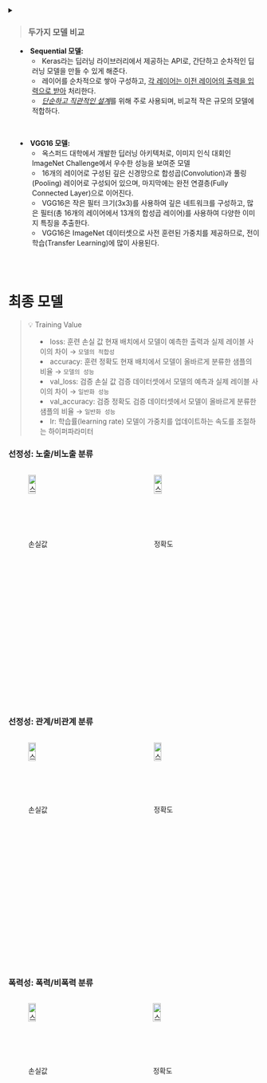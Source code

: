 <details>
<summary> 

> ### 두가지 모델 비교 

- **Sequential 모델:**
    - Keras라는 딥러닝 라이브러리에서 제공하는 API로, 간단하고 순차적인 딥러닝 모델을 만들 수 있게 해준다.
    - 레이어를 순차적으로 쌓아 구성하고, <u>각 레이어는 이전 레이어의 출력을 입력으로 받아</u> 처리한다.
    - <u><i>단순하고 직관적인 설계</i></u>를 위해 주로 사용되며, 비교적 작은 규모의 모델에 적합하다. 

<br>

- **VGG16 모델:**
    - 옥스퍼드 대학에서 개발한 딥러닝 아키텍처로, 이미지 인식 대회인 ImageNet Challenge에서 우수한 성능을 보여준 모델
    - 16개의 레이어로 구성된 깊은 신경망으로 합성곱(Convolution)과 풀링(Pooling) 레이어로 구성되어 있으며, 마지막에는 완전 연결층(Fully Connected Layer)으로 이어진다.
    - VGG16은 작은 필터 크기(3x3)를 사용하여 깊은 네트워크를 구성하고, 많은 필터(총 16개의 레이어에서 13개의 합성곱 레이어)를 사용하여 다양한 이미지 특징을 추출한다.
    - VGG16은 ImageNet 데이터셋으로 사전 훈련된 가중치를 제공하므로, 전이 학습(Transfer Learning)에 많이 사용된다.

<br><br>

# 최종 모델

> 💡 Training Value
>- loss: 훈련 손실 값
현재 배치에서 모델이 예측한 출력과 실제 레이블 사이의 차이 → `모델의 적합성`
>- accuracy: 훈련 정확도
>현재 배치에서 모델이 올바르게 분류한 샘플의 비율 → `모델의 성능`
>- val_loss: 검증 손실 값 
검증 데이터셋에서 모델의 예측과 실제 레이블 사이의 차이 → `일반화 성능`
>- val_accuracy: 검증 정확도
검증 데이터셋에서 모델이 올바르게 분류한 샘플의 비율 → `일반화 성능`
>- lr: 학습률(learning rate)
모델이 가중치를 업데이트하는 속도를 조절하는 하이퍼파라미터

### 선정성: 노출/비노출 분류
<div style="display: flex; justify-content: space-between;">
  <figure>
  <img alt="스크린샷 2023-06-06 오후 9 00 25" src="https://github.com/selfrescue/selfrescue/assets/130124454/30759e76-08d1-4434-9e9e-36725c4d99ce" style='width:30%;'>
    <figcaption>손실값</figcaption>
  </figure>
  <figure>
  <img alt="스크린샷 2023-06-06 오후 8 56 53" src="https://github.com/selfrescue/selfrescue/assets/130124454/2e4a8de8-163d-4641-88f5-c0ab4964df56" style='width: 30%;'>
    <figcaption>정확도</figcaption>
  <figure>
</div>

<br>

### 선정성: 관계/비관계 분류 
<div style="display: flex; justify-content: space-between;">
  <figure>
    <img alt="스크린샷 2023-06-06 오후 9 01 51" src="https://github.com/selfrescue/selfrescue/assets/130124454/9e4becda-adb9-4fab-ba65-e326047acfdd" style='width:30%;'>
    <figcaption>손실값</figcaption>
  </figure>
  <figure>
    <img alt="스크린샷 2023-06-06 오후 9 01 41" src="https://github.com/selfrescue/selfrescue/assets/130124454/e1aed142-4b14-46b5-b79e-0fbc631bd109" style='width: 30%;'>
    <figcaption>정확도</figcaption>
  </figure>
</div>

<br>

### 폭력성: 폭력/비폭력 분류
<div style="display: flex; justify-content: space-between;">
  <figure>
    <img alt="스크린샷 2023-06-06 오후 9 05 17" src="https://github.com/selfrescue/selfrescue/assets/130124454/e78e287a-ac39-4f98-abff-741341014808" style="width: 30%;">
    <figcaption>손실값</figcaption>
  </figure>
  <figure>
      <img alt="스크린샷 2023-06-06 오후 9 04 54" src="https://github.com/selfrescue/selfrescue/assets/130124454/0867fae7-4eeb-4343-a336-edcd85997d1f" style="width: 30%;">
    <figcaption>정확도</figcaption>
  </figure>
</div>
